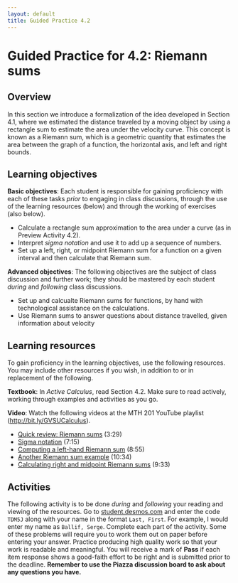 ```yaml
---
layout: default
title: Guided Practice 4.2
---
```


# Guided Practice for 4.2: Riemann sums

## Overview

In this section we introduce a formalization of the idea developed in Section 4.1, where we estimated the distance traveled by a moving object by using a rectangle sum to estimate the area under the velocity curve. This concept is known as a Riemann sum, which is a geometric quantity that estimates the area between the graph of a function, the horizontal axis, and left and right bounds.


## Learning objectives

__Basic objectives__: Each student is responsible for gaining proficiency with each of these tasks _prior_ to engaging in class discussions, through the use of the learning resources (below) and through the working of exercises (also below). 

- Calculate a rectangle sum approximation to the area under a curve (as in Preview Activity 4.2). 
- Interpret *sigma notation* and use it to add up a sequence of numbers. 
- Set up a left, right, or midpoint Riemann sum for a function on a given interval and then calculate that Riemann sum. 

__Advanced objectives__: The following objectives are the subject of class discussion and further work; they should be mastered by each student _during_ and _following_ class discussions. 

- Set up and calcualte Riemann sums for functions, by hand with technological assistance on the calculations.
- Use Riemann sums to answer questions about distance travelled, given information about velocity 

## Learning resources 

To gain proficiency in the learning objectives, use the following resources. You may include other resources if you wish, in addition to or in replacement of the following. 

__Textbook__: In _Active Calculus_, read Section 4.2. Make sure to read actively, working through examples and activities as you go. 

__Video__: Watch the following videos at the MTH 201 YouTube playlist (http://bit.ly/GVSUCalculus). 

- [Quick review: Riemann sums](http://www.youtube.com/watch?v=oUZdflwDse0&list=PL9bIjQJDwfGuXQHuS5Jkmum_CFILoCZX-&index=79) (3:29)
- [Sigma notation](http://www.youtube.com/watch?v=Eq-DCz52Ozs&list=PL9bIjQJDwfGuXQHuS5Jkmum_CFILoCZX-&index=80) (7:15)
- [Computing a left-hand Riemann sum](http://www.youtube.com/watch?v=yVZX0YRRTvA&list=PL9bIjQJDwfGuXQHuS5Jkmum_CFILoCZX-&index=81) (8:55)
- [Another Riemann sum example](http://www.youtube.com/watch?v=FvhD3BblfvI&list=PL9bIjQJDwfGuXQHuS5Jkmum_CFILoCZX-&index=82) (10:34)
- [Calculating right and midpoint Riemann sums](http://www.youtube.com/watch?v=zl02nRV4Ui4&list=PL9bIjQJDwfGuXQHuS5Jkmum_CFILoCZX-&index=83) (9:33) 


## Activities

The following activity is to be done _during_ and _following_ your reading and viewing of the resources. Go to [student.desmos.com](https://student.desmos.com/?prepopulateCode=TDM5J) and enter the code `TDM5J` along with your name in the format `Last, First`. For example, I would enter my name as `Ballif, Serge`. Complete each part of the activity. Some of these problems will require you to work them out on paper before entering your answer. Practice producing high quality work so that your work is readable and meaningful. You will receive a mark of __Pass__ if each item response shows a good-faith effort to be right and is submitted prior to the deadline. __Remember to use the Piazza discussion board to ask about any questions you have.__
